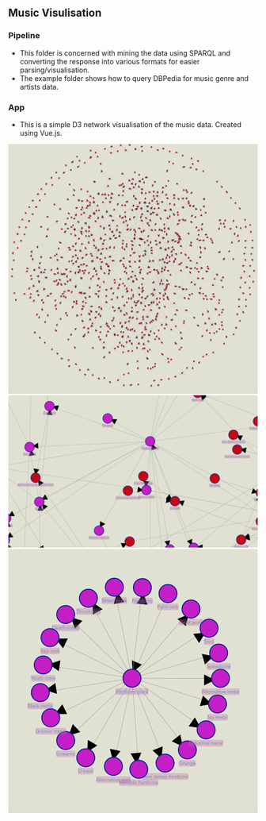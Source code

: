 ## Music Visulisation

### Pipeline

* This folder is concerned with mining the data using SPARQL and converting the response into various formats for easier parsing/visualisation.
* The example folder shows how to query DBPedia for music genre and artists data.

### App

* This is a simple D3 network visualisation of the music data. Created using Vue.js.

![Music genres](/images/app.png)
![Searching](/images/search.png)
![Focus](/images/focus.png)
